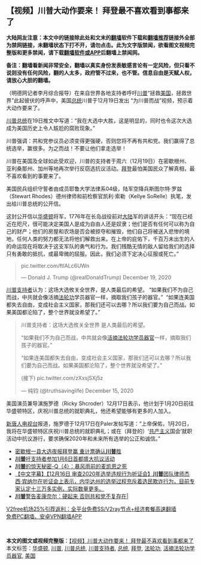  <h2>【视频】川普大动作要来！ 拜登最不喜欢看到事都来了</h2> <p class="notice"><b>大陆网友注意：本文中的链接除此处和文末的<a href="https://github.com/bannedbook/fanqiang" >翻墙</a>软件下载和<a href="https://github.com/killgcd/justmysocks/blob/master/README.md">翻墙推荐</a>链接外全部为禁网链接，未翻墙状态下打不开，请勿点击。此为文字版禁闻，欲看图文视频完整版和更多禁闻，请下载<a href="https://github.com/bannedbook/fanqiang">翻墙软件或APP</a>后翻墙上禁闻网。</p><p>备注：翻墙看新闻非常安全，翻墙以真实身份发表敏感言论有一定风险，但只看不说则没有任何风险，翻的人太多，政府管不过来，也不管。信息自由是天赋人权，请放心大胆的翻墙。</b></p>  <div class="entry"> <p>                                          </p> <p>（明德网记者李月综合报导）在来自世界各地支持者呼吁<a href="https://www.bannedbook.org/bnews/tag/%e5%b7%9d%e6%99%ae/" class="st_tag internal_tag" rel="tag" title="标签 川普 下的日志">川普</a>“拯救<a href="https://www.bannedbook.org/bnews/tag/%e7%be%8e%e5%9b%bd/" class="st_tag internal_tag" rel="tag" title="标签 美国 下的日志">美国</a>，拯救世界”此起彼伏的呼声中，美国<a href="https://www.bannedbook.org/bnews/tag/%e6%80%bb%e7%bb%9f/" class="st_tag internal_tag" rel="tag" title="标签 总统 下的日志">总统</a>川普于12月19日发出 “为川普而战”视频，预示着大动作要来了。</p> <p><a href="https://www.bannedbook.org/bnews/tag/%E5%B7%9D%E6%99%AE%E6%80%BB%E7%BB%9F/" class="st_tag internal_tag" rel="tag" title="标签 川普总统 下的日志">川普总统</a>在19日推文中写道：“我在大选中大胜，这是明显的，同时也令这次大选成为美国历史上令人尴尬的腐败现象。”</p> <p>川普强调：共和党参议员必须变得更强硬，否则您将不再有共和党。我们赢得了总统选举，赢很多。为之而战！不要让他们拿走选举！</p>  <p>川普在美国及全球如此受欢迎，川普的支持者于周六（12月19日）在密歇根州、亚利桑那州、加州等地再次举行反窃选抗议活动。<a href="https://www.bannedbook.org/bnews/tag/%e6%8b%9c%e7%99%bb/" class="st_tag internal_tag" rel="tag" title="标签 拜登 下的日志">拜登</a>最怕美国民众了解真相，最不喜欢看到的事要来了。</p> <p>美国民兵组织守誓者由成员耶鲁大学法律系04级，陆军空降兵斯图尔特·罗兹（Stewart Rhodes）德州律师和前检察官凯利·索勒（Kellye SoRelle）执笔，发出给川普总统的公开信。</p> <p>这封公开信以<a href="https://www.bannedbook.org/bnews/tag/%e5%8d%8e%e7%9b%9b%e9%a1%bf/" class="st_tag internal_tag" rel="tag" title="标签 华盛顿 下的日志">华盛顿</a>将军，1776年在长岛战役前对<span class='wp_keywordlink_affiliate'><a href="https://www.bannedbook.org/" title="大陆" target="_blank">大陆</a></span>军的讲话开头：“现在已经近在咫尺，很可能决定美国人是成为自由人还是奴隶；他们是否有任何可以称为自己的财产；他们的房屋和农场是否会被掠夺和摧毁，他们自己将被送入悲惨的境地，任何人类的努力都无法将他们解救出来。在上帝的庇佑下，千百万未出生的人的命运现在将取决于这支军队的勇气和行为。我们残酷无情的敌人留给我们的选择只有勇敢的抵抗，或最卑微的屈服。因此，我们必须下定决心征服或死亡。”</p> <blockquote class="twitter-tweet" data-width="550" data-dnt="true"> <p>pic.twitter.com/ftlALc6UWn</p>  <p>&mdash; Donald J. Trump (@realDonaldTrump) December 19, 2020</p> </blockquote> <p><a href="https://www.bannedbook.org/bnews/tag/%E5%B7%9D%E6%99%AE%E6%94%AF%E6%8C%81%E8%80%85/" class="st_tag internal_tag" rel="tag" title="标签 川普支持者 下的日志">川普支持者</a>认为：这场大选攸关全世界，是人类最后的希望。 “如果我们不为自己而战，中共就会像活摘<a href="https://www.bannedbook.org/bnews/tag/%e6%b3%95%e8%bd%ae%e5%8a%9f/" class="st_tag internal_tag" rel="tag" title="标签 法轮功 下的日志">法轮功</a>学员器官一样，摘取我们孩子的器官。”  “如果连美国都失去自由，变成社会主义国家，那我们还可以去哪？所以我们要为自己而战。如果美国都沦陷了，整个世界就没希望了。”</p> <blockquote class="twitter-tweet" data-width="550" data-dnt="true"> <p>川普支持者：这场大选攸关全世界 是人类最后的希望。</p> <p>“如果我们不为自己而战，中共就会像<a href="https://www.bannedbook.org/bnews/tag/%E6%B4%BB%E6%91%98%E6%B3%95%E8%BD%AE%E5%8A%9F%E5%AD%A6%E5%91%98%E5%99%A8%E5%AE%98/" class="st_tag internal_tag" rel="tag" title="标签 活摘法轮功学员器官 下的日志">活摘法轮功学员器官</a>一样，摘取我们孩子的器官。”</p>  <p>“如果连美国都失去自由，变成社会主义国家，那我们还可以去哪？所以我们要为自己而战。如果美国都沦陷了，整个世界就没希望了。”</p> <p>(接下) pic.twitter.com/zXxsjSXj5z</p> <p>&mdash; 纯钧 (@truthsavinglife) December 15, 2020</p> </blockquote> <p>美国演员兼导演施罗德（Ricky Shcroder）12月17日表示，他计划于1月20日前往华盛顿特区，庆祝川普总统的就职典礼，他还希望能够有更多的人加入。</p>  <p><span class='wp_keywordlink_affiliate'><a href="https://www.ntdtv.com/" title="新唐人电视台" target="_blank">新唐人电视台</a></span>报道，施罗德于12月17日在Paler发帖写道：“上帝保佑，1月20日，我将在华盛顿特区庆祝川普总统的就职典礼；或在（拜登的）‘<span class='wp_keywordlink'><a href="https://www.bannedbook.org/forum2/topic6177.html" title="《共产主义的终极目的》" target="_blank">共产主义</a></span>国会’就职活动中抗议游行，要求确保2020年和未来所有选举的公正和诚信。”</p> <ul class='op-related-articles' title='相关阅读'> <li><a href='https://www.bannedbook.org/bnews/comments/20201220/1451473.html' target='_blank'>密歇根一县大选夜报拜登赢 重计票确认<b>川普</b>胜</a></li> <li><a href='https://www.bannedbook.org/bnews/comments/20201220/1451472.html' target='_blank'><b>川普</b>吁支持者参加1月6日首都盛大抗议活动</a></li> <li><a href='https://www.bannedbook.org/bnews/comments/20201220/1451463.html' target='_blank'><b>川普</b>的惊天秘密-Q（4）：暴风雨前的麦凯恩之死</a></li> <li><a href='https://www.bannedbook.org/bnews/bannedvideo/20201220/1451454.html' target='_blank'>【中文字幕】【12月16日 审查2020年选举违规行为听证会】<b>川普</b>团队律师杰西‧宾纳尔在听证会上表示，内华达州的选举过程充斥着选民欺诈行为，目前专家认定十三万多实例，实际数量更多。</a></li> <li><a href='https://www.bannedbook.org/bnews/taiwannews/20201220/1451453.html' target='_blank'><b>川普</b>警告麦康奈尔：硬起来 否则共和党不复存在|</a></li> </ul> <p class="texttj"> <a href="https://www.bannedbook.org/forum23/topic22702.html" target="_blank">V2free机场25%引荐返利：全平台免费SS/V2ray节点+经济套餐高速翻墙</a><br/> <a href="https://github.com/bannedbook/fanqiang/wiki/%E7%A6%81%E9%97%BB%E7%BD%91%E5%AE%89%E5%8D%93%E7%BF%BB%E5%A2%99%E6%96%B0%E9%97%BBAPP" target="_blank">免费PC翻墙、安卓VPN翻墙APP</a></p><p>&nbsp;</p><a name='sharetosocial'></a>       <div><b>本文的图文或视频完整版</b>：<a href='https://www.bannedbook.org/bnews/comments/20201220/1451474.html'>【视频】川普大动作要来！ 拜登最不喜欢看到事都来了</a></div>  </div><!--END ENTRY--> <div class="postfooter"> <div>本文标签：<a href="https://www.bannedbook.org/bnews/tag/%e5%8d%8e%e7%9b%9b%e9%a1%bf/" rel="tag">华盛顿</a>, <a href="https://www.bannedbook.org/bnews/tag/%e5%b7%9d%e6%99%ae/" rel="tag">川普</a>, <a href="https://www.bannedbook.org/bnews/tag/%E5%B7%9D%E6%99%AE%E6%80%BB%E7%BB%9F/" rel="tag">川普总统</a>, <a href="https://www.bannedbook.org/bnews/tag/%E5%B7%9D%E6%99%AE%E6%94%AF%E6%8C%81%E8%80%85/" rel="tag">川普支持者</a>, <a href="https://www.bannedbook.org/bnews/tag/%e6%80%bb%e7%bb%9f/" rel="tag">总统</a>, <a href="https://www.bannedbook.org/bnews/tag/%e6%8b%9c%e7%99%bb/" rel="tag">拜登</a>, <a href="https://www.bannedbook.org/bnews/tag/%e6%b3%95%e8%bd%ae%e5%8a%9f/" rel="tag">法轮功</a>, <a href="https://www.bannedbook.org/bnews/tag/%E6%B4%BB%E6%91%98%E6%B3%95%E8%BD%AE%E5%8A%9F%E5%AD%A6%E5%91%98%E5%99%A8%E5%AE%98/" rel="tag">活摘法轮功学员器官</a>, <a href="https://www.bannedbook.org/bnews/tag/%e7%be%8e%e5%9b%bd/" rel="tag">美国</a></div>  </div><!--END POSTFOOTER--> 